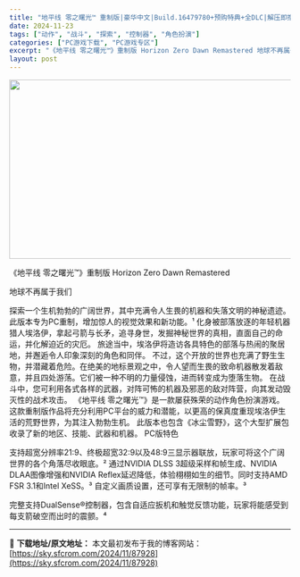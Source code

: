 ```yaml
---
title: "地平线 零之曙光™ 重制版|豪华中文|Build.16479780+预购特典+全DLC|解压即撸|"
date: 2024-11-23
tags: ["动作", "战斗", "探索", "控制器", "角色扮演"]
categories: ["PC游戏下载", "PC游戏专区"]
excerpt: "《地平线 零之曙光™》重制版 Horizon Zero Dawn Remastered 地球不再属于我们 探索一个生机勃勃的广阔世界，其中充满令人生畏的机器和失落文明的神秘遗迹。此版本专为PC重制，增加惊人的视觉效果和新功能。¹ 化身被部落放逐的年轻机器猎人埃洛伊，拿起弓箭与长矛，追寻身世，发掘神秘&hellip;"
layout: post
---
```


<img class="aligncenter size-full wp-image-87889" src="https://sky.sfcrom.com/wp-content/uploads/2024/11/202411222353501.webp" alt="" width="570" height="321" />

《地平线 零之曙光™》重制版 Horizon Zero Dawn Remastered

地球不再属于我们

探索一个生机勃勃的广阔世界，其中充满令人生畏的机器和失落文明的神秘遗迹。此版本专为PC重制，增加惊人的视觉效果和新功能。¹
化身被部落放逐的年轻机器猎人埃洛伊，拿起弓箭与长矛，追寻身世，发掘神秘世界的真相，直面自己的命运，并化解迫近的灾厄。
旅途当中，埃洛伊将造访各具特色的部落与热闹的聚居地，并邂逅令人印象深刻的角色和同伴。
不过，这个开放的世界也充满了野生生物，并潜藏着危险。在绝美的地标景观之中，令人望而生畏的致命机器散发着敌意，并且四处游荡。它们被一种不明的力量侵蚀，进而转变成为堕落生物。
在战斗中，您可利用各式各样的武器，对阵可怖的机器及邪恶的敌对阵营，向其发动毁灭性的战术攻击。
《地平线 零之曙光™》是一款屡获殊荣的动作角色扮演游戏。这款重制版作品将充分利用PC平台的威力和潜能，以更高的保真度重现埃洛伊生活的荒野世界，为其注入勃勃生机。
此版本也包含《冰尘雪野》，这个大型扩展包收录了新的地区、技能、武器和机器。
PC版特色

支持超宽分辨率21:9、终极超宽32:9以及48:9三显示器联放，玩家可将这个广阔世界的各个角落尽收眼底。²
通过NVIDIA DLSS 3超级采样和帧生成、NVIDIA DLAA图像增强和NVIDIA Reflex延迟降低，体验栩栩如生的细节。同时支持AMD FSR 3.1和Intel XeSS。³
自定义画质设置，还可享有无限制的帧率。³

完整支持DualSense®控制器，包含自适应扳机和触觉反馈功能，玩家将能感受到每支箭破空而出时的震颤。⁴

---
📖 **下载地址/原文地址：** 本文最初发布于我的博客网站：[https://sky.sfcrom.com/2024/11/87928](https://sky.sfcrom.com/2024/11/87928)
